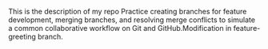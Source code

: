 This is the description of my repo
Practice creating branches for feature development, merging branches, and resolving merge conflicts to simulate a common collaborative workflow on Git and GitHub.Modification in feature-greeting branch.
